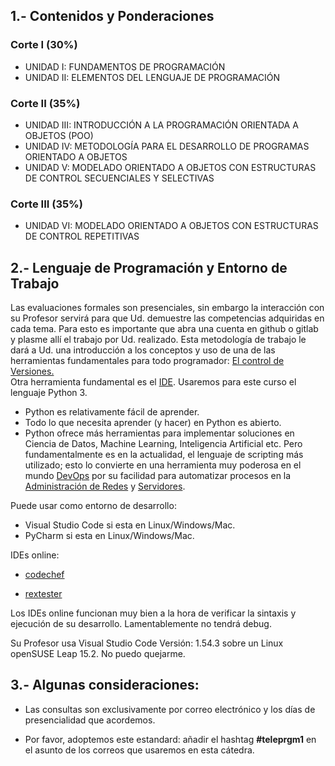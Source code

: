 
## 1.- Contenidos y Ponderaciones 
### Corte I (30%)
- UNIDAD I: FUNDAMENTOS DE PROGRAMACIÓN
- UNIDAD II: ELEMENTOS DEL LENGUAJE DE PROGRAMACIÓN
### Corte II (35%)
- UNIDAD III: INTRODUCCIÓN A LA PROGRAMACIÓN ORIENTADA A OBJETOS (POO)
- UNIDAD IV: METODOLOGÍA PARA EL DESARROLLO DE PROGRAMAS ORIENTADO A OBJETOS
- UNIDAD V: MODELADO ORIENTADO A OBJETOS CON ESTRUCTURAS DE CONTROL SECUENCIALES Y SELECTIVAS
### Corte III (35%)
- UNIDAD VI: MODELADO ORIENTADO A OBJETOS CON ESTRUCTURAS DE CONTROL REPETITIVAS

## 2.- Lenguaje de Programación y Entorno de Trabajo
Las evaluaciones formales son presenciales, sin embargo la interacción con su Profesor servirá para que Ud. demuestre las competencias adquiridas en cada tema. Para esto es importante que abra una cuenta en github o gitlab y plasme allí el trabajo por Ud. realizado. Esta metodología de trabajo le dará a Ud. una introducción a los conceptos y uso de una de las herramientas fundamentales para todo programador: [El control de Versiones.](https://es.wikipedia.org/wiki/Control_de_versiones)  
Otra herramienta fundamental es el [IDE](https://es.wikipedia.org/wiki/Entorno_de_desarrollo_integrado). Usaremos para este curso el lenguaje Python 3. 

- Python es relativamente fácil de aprender.
- Todo lo que necesita aprender (y hacer) en Python es abierto.
- Python ofrece más herramientas para implementar soluciones en Ciencia de Datos, Machine Learning, Inteligencia Artificial etc. Pero fundamentalmente es en la actualidad, el lenguaje de scripting más utilizado; esto lo convierte en una herramienta muy poderosa en el mundo [DevOps](https://www.amazon.com/-/es/Noah-Gift/dp/149205769X/ref=pd_sbs_3/142-6151315-3878022?pd_rd_w=bnY4Q&pf_rd_p=3676f086-9496-4fd7-8490-77cf7f43f846&pf_rd_r=SYFX1K4CZB6JTPSR0T18&pd_rd_r=934214c0-d306-468d-be36-2cfe07cdba0d&pd_rd_wg=A6wrV&pd_rd_i=149205769X&psc=1) por su facilidad para automatizar procesos en la [Administración de Redes](https://www.amazon.com/Introduction-Python-Network-Automation-Journey/dp/1484268059) y [Servidores](https://www.amazon.com/Mastering-Python-Scripting-System-Administrators/dp/178913322X).

Puede usar como entorno de desarrollo:

- Visual Studio Code si esta en Linux/Windows/Mac.
- PyCharm si esta en Linux/Windows/Mac.

IDEs online:

- [codechef](https://www.codechef.com/ide)

- [rextester](https://rextester.com/)

Los IDEs online funcionan muy bien a la hora de verificar la sintaxis y ejecución de su desarrollo. Lamentablemente no tendrá debug.  

Su Profesor usa Visual Studio Code Versión: 1.54.3 sobre un Linux openSUSE Leap 15.2. No puedo quejarme.

## 3.- Algunas consideraciones:

- Las consultas son exclusivamente por correo electrónico y los días de presencialidad que acordemos.

- Por favor, adoptemos este estandard: añadir el hashtag **#teleprgm1** en el asunto de los correos que usaremos en esta cátedra.
